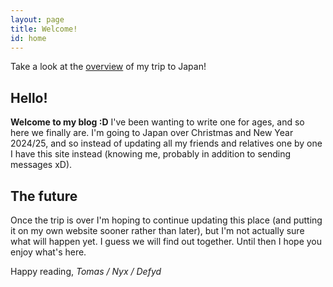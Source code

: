 ```yaml
---
layout: page
title: Welcome!
id: home
---
```


<section class="callout">
	Take a look at the <a href="/japan" class="internal-link">overview</a> of my trip to Japan!
</section>

## Hello! 
**Welcome to my blog :D**
I've been wanting to write one for ages, and so here we finally are. I'm going to Japan over Christmas and New Year 2024/25, and so instead of updating all my friends and relatives one by one I have this site instead (knowing me, probably in addition to sending messages xD).

## The future
Once the trip is over I'm hoping to continue updating this place (and putting it on my own website sooner rather than later), but I'm not actually sure what will happen yet. I guess we will find out together. Until then I hope you enjoy what's here.

Happy reading,
*Tomas / Nyx / Defyd*